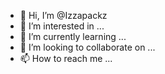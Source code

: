 - 👋 Hi, I’m @Izzapackz
- 👀 I’m interested in ...
- 🌱 I’m currently learning ...
- 💞️ I’m looking to collaborate on ...
- 📫 How to reach me ...

<!---
Izzapackz/Izzapackz is a ✨ special ✨ repository because its `README.md` (this file) appears on your GitHub profile.
You can click the Preview link to take a look at your changes.
--->
